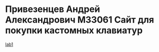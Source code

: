 # Привезенцев Андрей Александрович M33061 Сайт для покупки кастомных клавиатур
[lab1](../Web/lab-1/intex.html)
